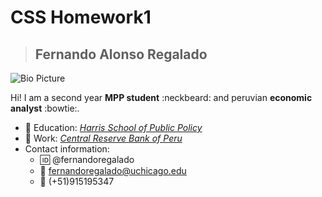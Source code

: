# CSS Homework1

> ## Fernando Alonso Regalado

![Bio Picture](https://github.com/fernandoregalado/hw01/blob/master/picture_bio.jpg)

Hi! I am a second year **MPP student** :neckbeard: and peruvian **economic analyst** :bowtie:.

* :school_satchel: Education: [*Harris School of Public Policy*](https://harris.uchicago.edu/)
* :bank: Work: [*Central Reserve Bank of Peru*](https://www.bcrp.gob.pe/en)
* Contact information:
  * :id: @fernandoregalado
  * :email: fernandoregalado@uchicago.edu
  * :calling: (+51)915195347

